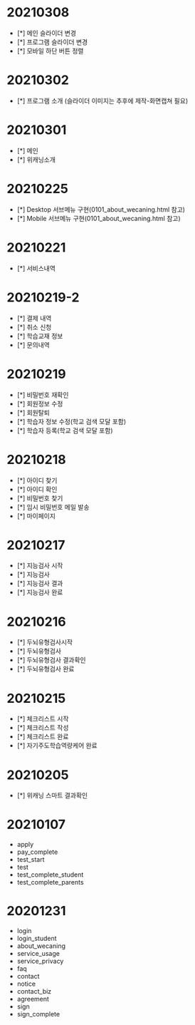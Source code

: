 # 20210308
  - [*] 메인 슬라이더 변경
  - [*] 프로그램 슬라이더 변경
  - [*] 모바일 하단 버튼 정렬

# 20210302
  - [*] 프로그램 소개 (슬라이더 이미지는 추후에 제작-화면캡쳐 필요)

# 20210301
  - [*] 메인
  - [*] 위캐닝소개

# 20210225
  - [*] Desktop 서브메뉴 구현(0101_about_wecaning.html 참고)
  - [*] Mobile 서브메뉴 구현(0101_about_wecaning.html 참고)

# 20210221
  - [*] 서비스내역

# 20210219-2
  - [*] 결제 내역
  - [*] 취소 신청
  - [*] 학습교재 정보
  - [*] 문의내역

# 20210219
  - [*] 비밀번호 재확인
  - [*] 회원정보 수정
  - [*] 회원탈퇴
  - [*] 학습자 정보 수정(학교 검색 모달 포함)
  - [*] 학습자 등록(학교 검색 모달 포함)

# 20210218
  - [*] 아이디 찾기
  - [*] 아이디 확인
  - [*] 비밀번호 찾기
  - [*] 임시 비밀번호 메일 발송
  - [*] 마이페이지

# 20210217
  - [*] 지능검사 시작
  - [*] 지능검사
  - [*] 지능검사 결과
  - [*] 지능검사 완료

# 20210216
  - [*] 두뇌유형검사시작
  - [*] 두뇌유형검사
  - [*] 두뇌유형검사 결과확인
  - [*] 두뇌유형검사 완료

# 20210215
  - [*] 체크리스트 시작
  - [*] 체크리스트 작성
  - [*] 체크리스트 완료
  - [*] 자기주도학습역량케어 완료

# 20210205
  - [*] 위캐닝 스마트 결과확인

# 20210107
  - apply
  - pay_complete
  - test_start
  - test
  - test_complete_student
  - test_complete_parents

# 20201231
  - login
  - login_student
  - about_wecaning
  - service_usage
  - service_privacy
  - faq
  - contact
  - notice
  - contact_biz
  - agreement
  - sign
  - sign_complete